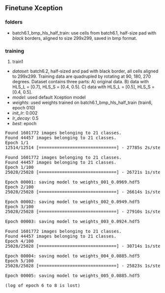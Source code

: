 ## Finetune Xception

### folders
 - batch6.1_bmp_hls_half_train: use cells from batch6.1, half-size pad with *black* borders, aligned to size 299x299, saved in bmp format. 

### training
1. train1
 - _dataset_: batch6.2, half-sized and pad with black border, all cells aligned to 299x299. Training data are quadrupled by rotating at 90, 180, 270 degrees. Dataset contains three parts: A) original data. B) data with HLS_L = [0.7], HLS_S = [0.4, 0.5]. C) data with HLS_L = [0.5], HLS_S = [0.4, 0.5].
 - _model_: used default Xception model
 - _weights_: used weights trained on batch6.1_bmp_hls_half_train (train6, epoch 010)
 - _init_lr_: 0.002
 - _lr_decay_: 0.5
 - _best_: epoch 
 
<pre>
Found 1601772 images belonging to 21 classes.
Found 44457 images belonging to 21 classes.
Epoch 1/1
12514/12514 [==============================] - 27785s 2s/step - loss: 0.3620 - acc: 0.9124 - val_loss: 0.2068 - val_acc: 0.9420

Found 1601772 images belonging to 21 classes.
Found 44457 images belonging to 21 classes.
Epoch 1/100
25028/25028 [==============================] - 26721s 1s/step - loss: 0.1183 - acc: 0.9597 - val_loss: 0.0969 - val_acc: 0.9671

Epoch 00001: saving model to weights_001_0.0969.hdf5
Epoch 2/100
25028/25028 [==============================] - 26614s 1s/step - loss: 0.1010 - acc: 0.9653 - val_loss: 0.0949 - val_acc: 0.9672

Epoch 00002: saving model to weights_002_0.0949.hdf5
Epoch 3/100
25028/25028 [==============================] - 27910s 1s/step - loss: 0.0976 - acc: 0.9664 - val_loss: 0.0924 - val_acc: 0.9677

Epoch 00003: saving model to weights_003_0.0924.hdf5

Found 1601772 images belonging to 21 classes.
Found 44457 images belonging to 21 classes.
Epoch 4/100
25028/25028 [==============================] - 30714s 1s/step - loss: 0.0793 - acc: 0.9719 - val_loss: 0.0885 - val_acc: 0.9690

Epoch 00004: saving model to weights_004_0.0885.hdf5
Epoch 5/100
25028/25028 [==============================] - 25823s 1s/step - loss: 0.0749 - acc: 0.9733 - val_loss: 0.0885 - val_acc: 0.9684

Epoch 00005: saving model to weights_005_0.0885.hdf5

(log of epoch 6 to 8 is lost)
</pre>

